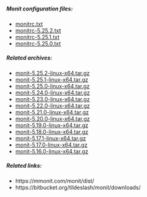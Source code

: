 <h5>Monit configuration files:</h5>

<ul>
  <li><a href="monitrc.txt">monitrc.txt</a></li>
  <li><a href="monitrc-5.25.2.txt">monitrc-5.25.2.txt</a></li>
  <li><a href="monitrc-5.25.1.txt">monitrc-5.25.1.txt</a></li>
  <li><a href="monitrc-5.25.0.txt">monitrc-5.25.0.txt</a></li>
</ul>
  
<h5>Related archives:</h5>

<ul>
  <li><a href="monit-5.25.2-linux-x64.tar.gz">monit-5.25.2-linux-x64.tar.gz</a></li>
  <li><a href="monit-5.25.1-linux-x64.tar.gz">monit-5.25.1-linux-x64.tar.gz</a></li>
  <li><a href="monit-5.25.0-linux-x64.tar.gz">monit-5.25.0-linux-x64.tar.gz</a></li>
  <li><a href="monit-5.24.0-linux-x64.tar.gz">monit-5.24.0-linux-x64.tar.gz</a></li>
  <li><a href="monit-5.23.0-linux-x64.tar.gz">monit-5.23.0-linux-x64.tar.gz</a></li>
  <li><a href="monit-5.22.0-linux-x64.tar.gz">monit-5.22.0-linux-x64.tar.gz</a></li>
  <li><a href="monit-5.21.0-linux-x64.tar.gz">monit-5.21.0-linux-x64.tar.gz</a></li>
  <li><a href="monit-5.20.0-linux-x64.tar.gz">monit-5.20.0-linux-x64.tar.gz</a></li>
  <li><a href="monit-5.19.0-linux-x64.tar.gz">monit-5.19.0-linux-x64.tar.gz</a></li>
  <li><a href="monit-5.18.0-linux-x64.tar.gz">monit-5.18.0-linux-x64.tar.gz</a></li>
  <li><a href="monit-5.17.1-linux-x64.tar.gz">monit-5.17.1-linux-x64.tar.gz</a></li>
  <li><a href="monit-5.17.0-linux-x64.tar.gz">monit-5.17.0-linux-x64.tar.gz</a></li>
  <li><a href="monit-5.16.0-linux-x64.tar.gz">monit-5.16.0-linux-x64.tar.gz</a></li>
</ul>

<h5>Related links:</h5>

<ul>
  <li>https://mmonit.com/monit/dist/</li>
  <li>https://bitbucket.org/tildeslash/monit/downloads/</li>
</ul>
